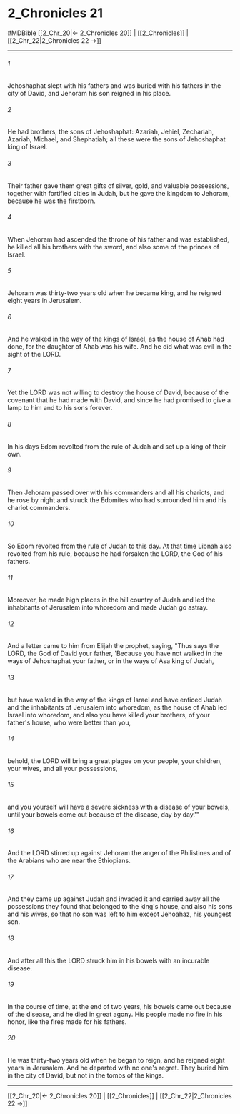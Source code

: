 # 2_Chronicles 21
#MDBible
[[2_Chr_20|← 2_Chronicles 20]] | [[2_Chronicles]] | [[2_Chr_22|2_Chronicles 22 →]]

***

###### 1 
Jehoshaphat slept with his fathers and was buried with his fathers in the city of David, and Jehoram his son reigned in his place. 

###### 2 
He had brothers, the sons of Jehoshaphat: Azariah, Jehiel, Zechariah, Azariah, Michael, and Shephatiah; all these were the sons of Jehoshaphat king of Israel. 

###### 3 
Their father gave them great gifts of silver, gold, and valuable possessions, together with fortified cities in Judah, but he gave the kingdom to Jehoram, because he was the firstborn. 

###### 4 
When Jehoram had ascended the throne of his father and was established, he killed all his brothers with the sword, and also some of the princes of Israel. 

###### 5 
Jehoram was thirty-two years old when he became king, and he reigned eight years in Jerusalem. 

###### 6 
And he walked in the way of the kings of Israel, as the house of Ahab had done, for the daughter of Ahab was his wife. And he did what was evil in the sight of the LORD. 

###### 7 
Yet the LORD was not willing to destroy the house of David, because of the covenant that he had made with David, and since he had promised to give a lamp to him and to his sons forever. 

###### 8 
In his days Edom revolted from the rule of Judah and set up a king of their own. 

###### 9 
Then Jehoram passed over with his commanders and all his chariots, and he rose by night and struck the Edomites who had surrounded him and his chariot commanders. 

###### 10 
So Edom revolted from the rule of Judah to this day. At that time Libnah also revolted from his rule, because he had forsaken the LORD, the God of his fathers. 

###### 11 
Moreover, he made high places in the hill country of Judah and led the inhabitants of Jerusalem into whoredom and made Judah go astray. 

###### 12 
And a letter came to him from Elijah the prophet, saying, "Thus says the LORD, the God of David your father, 'Because you have not walked in the ways of Jehoshaphat your father, or in the ways of Asa king of Judah, 

###### 13 
but have walked in the way of the kings of Israel and have enticed Judah and the inhabitants of Jerusalem into whoredom, as the house of Ahab led Israel into whoredom, and also you have killed your brothers, of your father's house, who were better than you, 

###### 14 
behold, the LORD will bring a great plague on your people, your children, your wives, and all your possessions, 

###### 15 
and you yourself will have a severe sickness with a disease of your bowels, until your bowels come out because of the disease, day by day.'" 

###### 16 
And the LORD stirred up against Jehoram the anger of the Philistines and of the Arabians who are near the Ethiopians. 

###### 17 
And they came up against Judah and invaded it and carried away all the possessions they found that belonged to the king's house, and also his sons and his wives, so that no son was left to him except Jehoahaz, his youngest son. 

###### 18 
And after all this the LORD struck him in his bowels with an incurable disease. 

###### 19 
In the course of time, at the end of two years, his bowels came out because of the disease, and he died in great agony. His people made no fire in his honor, like the fires made for his fathers. 

###### 20 
He was thirty-two years old when he began to reign, and he reigned eight years in Jerusalem. And he departed with no one's regret. They buried him in the city of David, but not in the tombs of the kings. 

***

[[2_Chr_20|← 2_Chronicles 20]] | [[2_Chronicles]] | [[2_Chr_22|2_Chronicles 22 →]]
